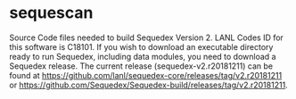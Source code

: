 # sequescan
Source Code files needed to build Sequedex Version 2.  LANL Codes ID for this software is C18101. If you wish to download an executable directory ready to run Sequedex, including data modules, you need to download a Sequedex release.  The current release (sequedex-v2.r20181211) can be found at https://github.com/lanl/sequedex-core/releases/tag/v2.r20181211 or https://github.com/Sequedex/Sequedex-build/releases/tag/v2.r20181211.

